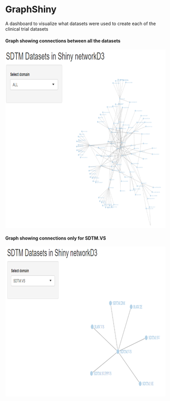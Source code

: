 # GraphShiny
 A dashboard to visualize what datasets were used to create each of the clinical trial datasets

#### Graph showing connections between all the datasets
<img  width="780" height="560" src="https://github.com/mbalcerzak/GraphShiny/blob/master/img/shiny_graph.png">

#### Graph showing connections only for SDTM.VS
<img  width="850" height="470" src="https://github.com/mbalcerzak/GraphShiny/blob/master/img/shiny_graph_vs.png">

